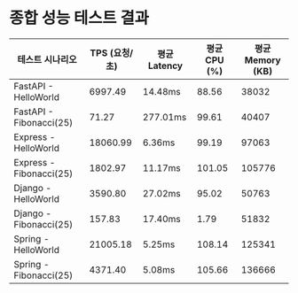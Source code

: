 # 종합 성능 테스트 결과

| 테스트 시나리오 | TPS (요청/초) | 평균 Latency | 평균 CPU (%) | 평균 Memory (KB) |
|---|---|---|---|---|
| FastAPI - HelloWorld | 6997.49 | 14.48ms | 88.56 | 38032 |
| FastAPI - Fibonacci(25) | 71.27 | 277.01ms | 99.61 | 40407 |
| Express - HelloWorld | 18060.99 | 6.36ms | 99.19 | 97063 |
| Express - Fibonacci(25) | 1802.97 | 11.17ms | 101.05 | 105776 |
| Django - HelloWorld | 3590.80 | 27.02ms | 95.02 | 50763 |
| Django - Fibonacci(25) | 157.83 | 17.40ms | 1.79 | 51832 |
| Spring - HelloWorld | 21005.18 | 5.25ms | 108.14 | 125341 |
| Spring - Fibonacci(25) | 4371.40 | 5.08ms | 105.66 | 136666 |
